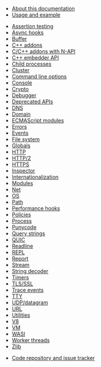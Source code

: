 <!--
  NB(chrisdickinson): if you move this file, be sure to update
  tools/doc/html.js to point at the new location.
-->

<!--introduced_in=v0.10.0-->

* [About this documentation](documentation.html)
* [Usage and example](synopsis.html)

<div class="line"></div>

* [Assertion testing](assert.html)
* [Async hooks](async_hooks.html)
* [Buffer](buffer.html)
* [C++ addons](addons.html)
* [C/C++ addons with N-API](n-api.html)
* [C++ embedder API](embedding.html)
* [Child processes](child_process.html)
* [Cluster](cluster.html)
* [Command line options](cli.html)
* [Console](console.html)
* [Crypto](crypto.html)
* [Debugger](debugger.html)
* [Deprecated APIs](deprecations.html)
* [DNS](dns.html)
* [Domain](domain.html)
* [ECMAScript modules](esm.html)
* [Errors](errors.html)
* [Events](events.html)
* [File system](fs.html)
* [Globals](globals.html)
* [HTTP](http.html)
* [HTTP/2](http2.html)
* [HTTPS](https.html)
* [Inspector](inspector.html)
* [Internationalization](intl.html)
* [Modules](modules.html)
* [Net](net.html)
* [OS](os.html)
* [Path](path.html)
* [Performance hooks](perf_hooks.html)
* [Policies](policy.html)
* [Process](process.html)
* [Punycode](punycode.html)
* [Query strings](querystring.html)
* [QUIC](quic.html)
* [Readline](readline.html)
* [REPL](repl.html)
* [Report](report.html)
* [Stream](stream.html)
* [String decoder](string_decoder.html)
* [Timers](timers.html)
* [TLS/SSL](tls.html)
* [Trace events](tracing.html)
* [TTY](tty.html)
* [UDP/datagram](dgram.html)
* [URL](url.html)
* [Utilities](util.html)
* [V8](v8.html)
* [VM](vm.html)
* [WASI](wasi.html)
* [Worker threads](worker_threads.html)
* [Zlib](zlib.html)

<div class="line"></div>

* [Code repository and issue tracker](https://github.com/nodejs/node)

